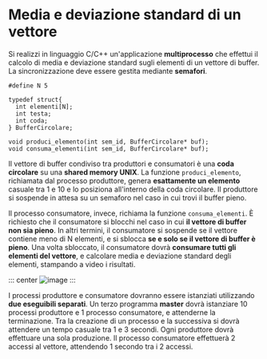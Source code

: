 # Media e deviazione standard di un vettore

Si realizzi in linguaggio C/C++ un'applicazione **multiprocesso** che
effettui il calcolo di media e deviazione standard sugli elementi di un
vettore di buffer. La sincronizzazione deve essere gestita mediante
**semafori**.


    #define N 5

    typedef struct{
      int elementi[N];
      int testa;
      int coda;
    } BufferCircolare;

    void produci_elemento(int sem_id, BufferCircolare* buf);
    void consuma_elementi(int sem_id, BufferCircolare* buf);

Il vettore di buffer condiviso tra produttori e consumatori è una **coda
circolare** su una **shared memory UNIX**. La funzione
`produci_elemento`, richiamata dal processo produttore, genera
**esattamente un elemento** casuale tra 1 e 10 e lo posiziona
all'interno della coda circolare. Il produttore si sospende in attesa su
un semaforo nel caso in cui trovi il buffer pieno.

Il processo consumatore, invece, richiama la funzione
`consuma_elementi`. È richiesto che il consumatore si blocchi nel caso
in cui **il vettore di buffer non sia pieno**. In altri termini, il
consumatore si sospende se il vettore contiene meno di N elementi, e si
sblocca **se e solo se il vettore di buffer è pieno**. Una volta
sbloccato, il consumatore dovrà **consumare tutti gli elementi del
vettore**, e calcolare media e deviazione standard degli elementi,
stampando a video i risultati.

::: center
![image](/images/ambiente_globale/produttore_consumatore/media_e_deviazione_standard_di_un_vettore.png)
:::

I processi produttore e consumatore dovranno essere istanziati
utilizzando **due eseguibili separati**. Un terzo programma **master**
dovrà istanziare 10 processi produttore e 1 processo consumatore, e
attenderne la terminazione. Tra la creazione di un processo e la
successiva si dovrà attendere un tempo casuale tra 1 e 3 secondi. Ogni
produttore dovrà effettuare una sola produzione. Il processo consumatore
effettuerà 2 accessi al vettore, attendendo 1 secondo tra i 2 accessi.
